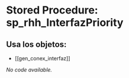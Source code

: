 # Stored Procedure: sp_rhh_InterfazPriority

## Usa los objetos:
- [[gen_conex_interfaz]]

*No code available.*
